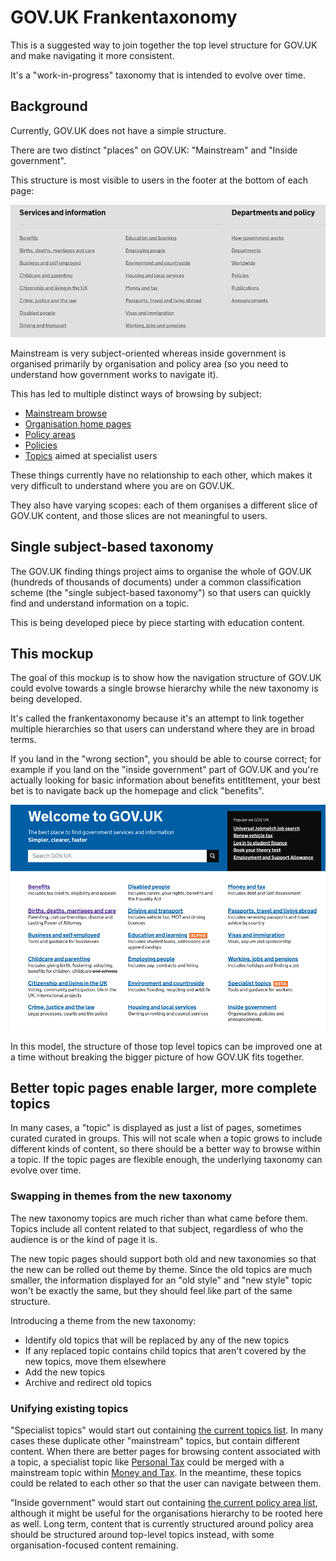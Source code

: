 GOV.UK Frankentaxonomy
======================

This is a suggested way to join together the top level structure for GOV.UK and make navigating it more consistent.

It's a "work-in-progress" taxonomy that is intended to evolve over time.

Background
--------

Currently, GOV.UK does not have a simple structure.

There are two distinct "places" on GOV.UK: "Mainstream" and "Inside government".

This structure is most visible to users in the footer at the bottom of each page:

![GOV.UK footer](footer.png)

Mainstream is very subject-oriented whereas inside government is organised primarily by organisation and policy area (so you need to understand how government works to navigate it).

This has led to multiple distinct ways of browsing by subject:
- [Mainstream browse](https://www.gov.uk/browse)
- [Organisation home pages](https://www.gov.uk/government/organisations)
- [Policy areas](https://www.gov.uk/government/topics)
- [Policies](https://www.gov.uk/government/policies)
- [Topics](https://www.gov.uk/topic) aimed at specialist users

These things currently have no relationship to each other, which makes it very difficult
to understand where you are on GOV.UK.

They also have varying scopes: each of them organises a different slice of GOV.UK content, and those slices are not meaningful to users.

Single subject-based taxonomy
-----------------------------
The GOV.UK finding things project aims to organise the whole of GOV.UK (hundreds of thousands of documents) under a common classification scheme (the "single subject-based taxonomy") so that users can quickly find and understand information on a topic.

This is being developed piece by piece starting with education content.

This mockup
-----------
The goal of this mockup is to show how the navigation structure of GOV.UK could evolve towards a single browse hierarchy while the new taxonomy is being developed.

It's called the frankentaxonomy because it's an attempt to link together multiple hierarchies so that users can understand where they are in broad terms.

 If you land in the "wrong section", you should be able to course correct; for example if you land on the "inside government" part of GOV.UK and you're actually looking for basic information about benefits entitltement, your best bet is to navigate back up the homepage and click "benefits".

![Mockup of frankentaxonomy](mockup.png)

In this model, the structure of those top level topics can be improved one at a time without breaking the bigger picture of how GOV.UK fits together.

Better topic pages enable larger, more complete topics
-------

In many cases, a "topic" is displayed as just a list of pages, sometimes curated curated in groups. This will not scale when a topic grows to include different kinds of content, so there should be a better way to browse within a topic. If the topic pages are flexible enough, the underlying taxonomy can evolve over time.

### Swapping in themes from the new taxonomy
The new taxonomy topics are much richer than what came before them. Topics include all content related to that subject, regardless of who the audience is or the kind of page it is.

The new topic pages should support both old and new taxonomies so that the new can be rolled out theme by theme. Since the old topics are much smaller, the information displayed for an "old style" and "new style" topic won't be exactly the same, but they should feel like part of the same structure.

Introducing a theme from the new taxonomy:
- Identify old topics that will be replaced by any of the new topics
- If any replaced topic contains child topics that aren't covered by the new topics, move them elsewhere
- Add the new topics
- Archive and redirect old topics

### Unifying existing topics

"Specialist topics" would start out containing [the current topics list](https://www.gov.uk/topic). In many cases these duplicate other "mainstream" topics, but contain different content. When there are better pages for browsing content associated with a topic, a specialist topic like [Personal Tax](https://www.gov.uk/topic/personal-tax) could be merged with a mainstream topic within [Money and Tax](https://www.gov.uk/browse/tax). In the meantime, these topics could be related to each other so that the user can navigate between them.

"Inside government" would start out containing [the current policy area list](https://www.gov.uk/government/topics), although it might be useful for the organisations hierarchy to be rooted here as well. Long term, content that is currently structured around policy area should be structured around top-level topics instead, with some organisation-focused content remaining.

